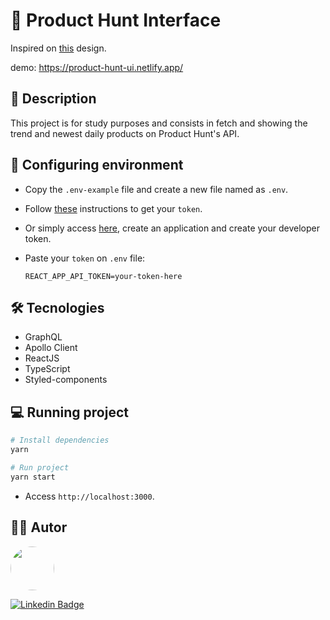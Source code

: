 # 🚀 Product Hunt Interface

Inspired on [this](https://dribbble.com/shots/5650328/attachments/5650328-ProductHunt-Mobile-App-Redesign-Day-338-365-Project365?mode=media) design.

demo: https://product-hunt-ui.netlify.app/

## 💬 Description

This project is for study purposes and consists in fetch and showing the trend and newest daily products on Product Hunt's API.

## 🔧 Configuring environment

- Copy the `.env-example` file and create a new file named as `.env`.
- Follow [these](https://api.producthunt.com/v2/docs) instructions to get your `token`.
- Or simply access [here](https://www.producthunt.com/v2/oauth/applications), create an application and create your developer token.
- Paste your `token` on `.env` file:

  ```
  REACT_APP_API_TOKEN=your-token-here
  ```
  
## 🛠 Tecnologies

- GraphQL
- Apollo Client
- ReactJS
- TypeScript
- Styled-components

## 💻 Running project

```bash
# Install dependencies
yarn

# Run project
yarn start
```

- Access `http://localhost:3000`.


## 👨‍💻 Autor
<img style="border-radius: 50%;" src="https://media-exp1.licdn.com/dms/image/C4D03AQHhVRUrg0-HOA/profile-displayphoto-shrink_200_200/0/1616630141036?e=1622678400&v=beta&t=dq4epFH4tJLs-cnd4zUUOO2CHp7Xq5NsrwalWyhAV7k" width="70px;" alt=""/>


[![Linkedin Badge](https://img.shields.io/badge/-Vinicius-blue?style=flat-square&logo=Linkedin&logoColor=white&link=https://www.linkedin.com/in/vinicius-soran%C3%A7o/)](https://www.linkedin.com/in/vinicius-soran%C3%A7o/)

